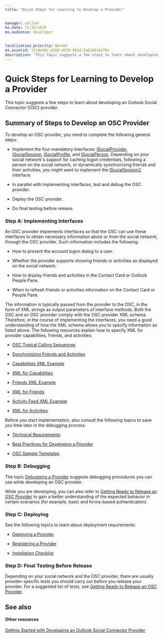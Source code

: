 ```yaml
---
title: "Quick Steps for Learning to Develop a Provider"
 
 
manager: soliver
ms.date: 11/16/2014
ms.audience: Developer
 
 
localization_priority: Normal
ms.assetid: 13c0ae8c-d268-4bf0-942d-2a6160142f5e
description: "This topic suggests a few steps to learn about developing an Outlook Social Connector (OSC) provider."
---
```


# Quick Steps for Learning to Develop a Provider

This topic suggests a few steps to learn about developing an Outlook Social Connector (OSC) provider.
  
## Summary of Steps to Develop an OSC Provider

To develop an OSC provider, you need to complete the following general steps:
  
- Implement the four mandatory interfaces: [ISocialProvider](isocialprovideriunknown.md), [ISocialSession](isocialsessioniunknown.md), [ISocialProfile](isocialprofileisocialperson.md), and [ISocialPerson](isocialpersoniunknown.md). Depending on your social network's support for caching logon credentials, following a person on the social network, or dynamically synchronizing friends and their activities, you might want to implement the [ISocialSession2](isocialsession2iunknown.md) interface. 
    
- In parallel with implementing interfaces, test and debug the OSC provider.
    
- Deploy the OSC provider.
    
- Do final testing before release.
    
### Step A: Implementing Interfaces

An OSC provider implements interfaces so that the OSC can use these interfaces to obtain necessary information about or from the social network, through the OSC provider. Such information includes the following:
  
- How to present the account logon dialog to a user.
    
- Whether the provider supports showing friends or activities as displayed on the social network.
    
- How to display friends and activities in the Contact Card or Outlook People Pane. 
    
- When to refresh friends or activities information on the Contact Card or People Pane.
    
The information is typically passed from the provider to the OSC, in the form of XML strings as output parameters of interface methods. Both the OSC and an OSC provider comply with the OSC provider XML schema. Therefore, in the course of implementing the interfaces, you need a good understanding of how the XML schema allows you to specify information as listed above. The following resources explain how to specify XML for provider capabilities, friends, and activities:
  
- [OSC Typical Calling Sequences](osc-typical-calling-sequences.md)
    
- [Synchronizing Friends and Activities](synchronizing-friends-and-activities.md)
    
- [Capabilities XML Example](capabilities-xml-example.md)
    
- [XML for Capabilities](xml-for-capabilities.md)
    
- [Friends XML Example](friends-xml-example.md)
    
- [XML for Friends](xml-for-friends.md)
    
- [Activity Feed XML Example](activity-feed-xml-example.md)
    
- [XML for Activities](xml-for-activities.md)
    
Before you start implementation, also consult the following topics to save you time later in the debugging process:
  
- [Technical Requirements](technical-requirements.md)
    
- [Best Practices for Developing a Provider](best-practices-for-developing-a-provider.md)
    
- [OSC Sample Templates](osc-sample-templates.md)
    
### Step B: Debugging

The topic [Debugging a Provider](debugging-a-provider.md) suggests debugging procedures you can use while developing an OSC provider. 
  
While you are developing, you can also refer to [Getting Ready to Release an OSC Provider](getting-ready-to-release-an-osc-provider.md) to gain a better understanding of the expected behavior in certain scenarios (for example, basic and forms-based authentication). 
  
### Step C: Deploying

See the following topics to learn about deployment requirements:
  
- [Deploying a Provider](deploying-a-provider.md)
    
- [Registering a Provider](registering-a-provider.md)
    
- [Installation Checklist](installation-checklist.md)
    
### Step D: Final Testing Before Release

Depending on your social network and the OSC provider, there are usually provider-specific tests you should carry out before you release your provider. For a suggested list of tests, see [Getting Ready to Release an OSC Provider](getting-ready-to-release-an-osc-provider.md).
  
## See also

#### Other resources

[Getting Started with Developing an Outlook Social Connector Provider](getting-started-with-developing-an-outlook-social-connector-provider.md)

